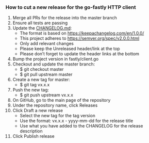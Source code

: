 ### How to cut a new release for the go-fastly HTTP client
1. Merge all PRs for the release into the master branch
2. Ensure all tests are passing
3. Update the [CHANGELOG.md](https://github.com/fastly/go-fastly/blob/master/CHANGELOG.md):
	* The format is based on https://keepachangelog.com/en/1.0.0/
	* This project adheres to https://semver.org/spec/v2.0.0.html
	* Only add relevant changes
	* Please keep the Unreleased header/link at the top
	* Please don’t forget to update the header links at the bottom
4. Bump the project version in fastly/client.go
5. Checkout and update the master branch:
	* $ git checkout master
	* $ git pull upstream master
6. Create a  new tag for master:
	* $ git tag vx.x.x
7. Push the new tag:
	* $ git push upstream vx.x.x
8. On GitHub, go to the main page of the repository
9. Under the repository name, click Releases
10. Click Draft a new release
	* Select the new tag for the tag version
	* Use the format: vx.x.x - yyyy-mm-dd for the release title
	* Use what you have added to the CHANGELOG for the release description
11. Click Publish release
